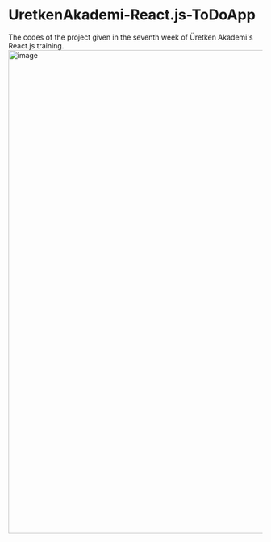 # UretkenAkademi-React.js-ToDoApp
The codes of the project given in the seventh week of Üretken Akademi's React.js training.
<img width="959" alt="image" src="https://github.com/Benfrknd/UretkenAkademi-React.js-ToDoApp/assets/40832418/6af3e3a1-4f96-41e9-94c6-c776ea165e4d">
